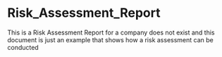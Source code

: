 # Risk_Assessment_Report
This is a Risk Assessment Report for a company does not exist and this document is just an example that shows how a risk assessment can be conducted 
